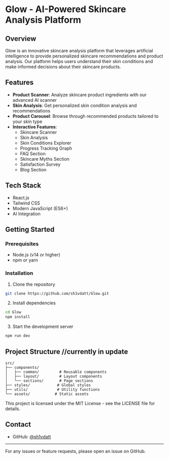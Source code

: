 # Glow - AI-Powered Skincare Analysis Platform

## Overview

Glow is an innovative skincare analysis platform that leverages artificial intelligence to provide personalized skincare recommendations and product analysis. Our platform helps users understand their skin conditions and make informed decisions about their skincare products.

## Features

- **Product Scanner**: Analyze skincare product ingredients with our advanced AI scanner
- **Skin Analysis**: Get personalized skin condition analysis and recommendations
- **Product Carousel**: Browse through recommended products tailored to your skin type
- **Interactive Features**:
  - Skincare Scanner
  - Skin Analysis
  - Skin Conditions Explorer
  - Progress Tracking Graph
  - FAQ Section
  - Skincare Myths Section
  - Satisfaction Survey
  - Blog Section

## Tech Stack

- React.js
- Tailwind CSS
- Modern JavaScript (ES6+)
- AI Integration

## Getting Started

### Prerequisites

- Node.js (v14 or higher)
- npm or yarn

### Installation

1. Clone the repository

```bash
git clone https://github.com/sh1vdatt/Glow.git
```

2. Install dependencies

```bash
cd Glow
npm install
```

3. Start the development server

```bash
npm run dev
```

## Project Structure //currently in update

```
src/
├── components/
│   ├── common/         # Reusable components
│   ├── layout/         # Layout components
│   └── sections/       # Page sections
├── styles/            # Global styles
├── utils/             # Utility functions
└── assets/           # Static assets
```


This project is licensed under the MIT License - see the LICENSE file for details.

## Contact

- GitHub: [@sh1vdatt](https://github.com/sh1vdatt)

---

For any issues or feature requests, please open an issue on GitHub.
